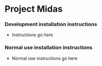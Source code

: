 # Project Midas

### Development installation instructions

* Instructions go here

### Normal use installation instructions

* Normal use instructions go here